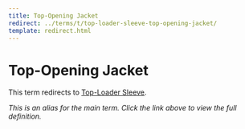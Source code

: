 ```yaml
---
title: Top-Opening Jacket
redirect: ../terms/t/top-loader-sleeve-top-opening-jacket/
template: redirect.html
---
```


# Top-Opening Jacket

This term redirects to [Top-Loader Sleeve](../terms/t/top-loader-sleeve-top-opening-jacket/).

*This is an alias for the main term. Click the link above to view the full definition.*
